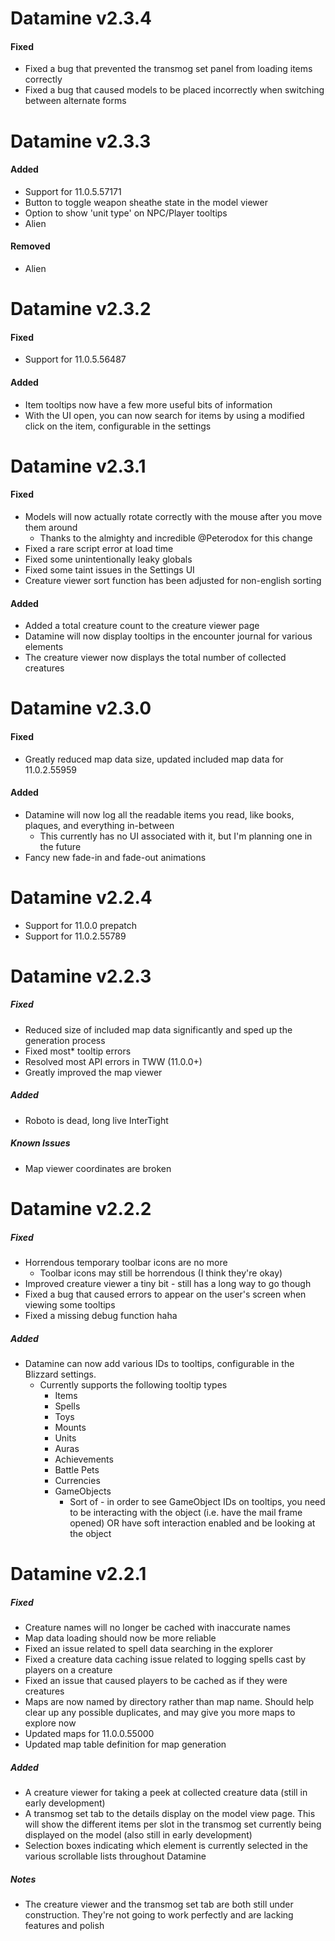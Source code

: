 # Datamine v2.3.4

#### Fixed
* Fixed a bug that prevented the transmog set panel from loading items correctly
* Fixed a bug that caused models to be placed incorrectly when switching between alternate forms

# Datamine v2.3.3

#### Added
* Support for 11.0.5.57171
* Button to toggle weapon sheathe state in the model viewer
* Option to show 'unit type' on NPC/Player tooltips
* Alien

#### Removed
* Alien

# Datamine v2.3.2

#### Fixed
* Support for 11.0.5.56487

#### Added
* Item tooltips now have a few more useful bits of information
* With the UI open, you can now search for items by using a modified click on the item, configurable in the settings

# Datamine v2.3.1

#### Fixed
* Models will now actually rotate correctly with the mouse after you move them around
    * Thanks to the almighty and incredible @Peterodox for this change
* Fixed a rare script error at load time
* Fixed some unintentionally leaky globals
* Fixed some taint issues in the Settings UI
* Creature viewer sort function has been adjusted for non-english sorting

#### Added
* Added a total creature count to the creature viewer page
* Datamine will now display tooltips in the encounter journal for various elements
* The creature viewer now displays the total number of collected creatures

# Datamine v2.3.0

#### Fixed
* Greatly reduced map data size, updated included map data for 11.0.2.55959

#### Added
* Datamine will now log all the readable items you read, like books, plaques, and everything in-between
    * This currently has no UI associated with it, but I'm planning one in the future
* Fancy new fade-in and fade-out animations

# Datamine v2.2.4

* Support for 11.0.0 prepatch
* Support for 11.0.2.55789

# Datamine v2.2.3

##### Fixed
* Reduced size of included map data significantly and sped up the generation process
* Fixed most* tooltip errors
* Resolved most API errors in TWW (11.0.0+)
* Greatly improved the map viewer

##### Added
* Roboto is dead, long live InterTight

##### Known Issues
* Map viewer coordinates are broken

# Datamine v2.2.2

##### Fixed
* Horrendous temporary toolbar icons are no more
    * Toolbar icons may still be horrendous (I think they're okay)
* Improved creature viewer a tiny bit - still has a long way to go though
* Fixed a bug that caused errors to appear on the user's screen when viewing some tooltips
* Fixed a missing debug function haha

##### Added
* Datamine can now add various IDs to tooltips, configurable in the Blizzard settings.
    * Currently supports the following tooltip types
        * Items
        * Spells
        * Toys
        * Mounts
        * Units
        * Auras
        * Achievements
        * Battle Pets
        * Currencies
        * GameObjects
            * Sort of - in order to see GameObject IDs on tooltips, you need to be interacting with the object (i.e. have the mail frame opened) OR have soft interaction enabled and be looking at the object

# Datamine v2.2.1

##### Fixed
* Creature names will no longer be cached with inaccurate names
* Map data loading should now be more reliable
* Fixed an issue related to spell data searching in the explorer
* Fixed a creature data caching issue related to logging spells cast by players on a creature
* Fixed an issue that caused players to be cached as if they were creatures
* Maps are now named by directory rather than map name. Should help clear up any possible duplicates, and may give you more maps to explore now
* Updated maps for 11.0.0.55000
* Updated map table definition for map generation

##### Added
* A creature viewer for taking a peek at collected creature data (still in early development)
* A transmog set tab to the details display on the model view page. This will show the different items per slot in the transmog set currently being displayed on the model (also still in early development)
* Selection boxes indicating which element is currently selected in the various scrollable lists throughout Datamine

##### Notes
* The creature viewer and the transmog set tab are both still under construction. They're not going to work perfectly and are lacking features and polish